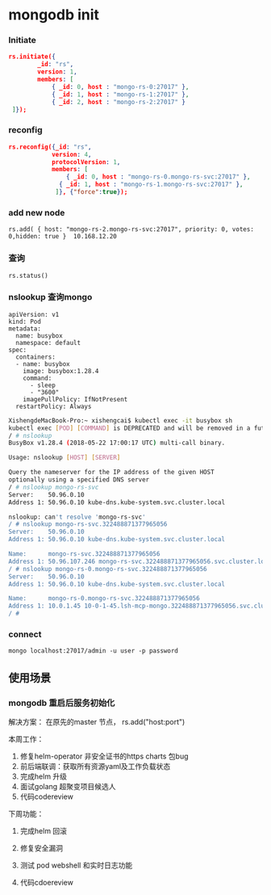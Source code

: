 # mongodb init



### Initiate

```json
rs.initiate({
        _id: "rs",
        version: 1,
        members: [
            { _id: 0, host : "mongo-rs-0:27017" },
            { _id: 1, host : "mongo-rs-1:27017" },
            { _id: 2, host : "mongo-rs-2:27017" }
 ]});

```



### reconfig

```json
rs.reconfig({_id: "rs",
            version: 4,
            protocolVersion: 1,
            members: [
           	 	{ _id: 0, host : "mongo-rs-0.mongo-rs-svc:27017" },
              { _id: 1, host : "mongo-rs-1.mongo-rs-svc:27017" },
             ]}, {"force":true});
```



### add new node

```
rs.add( { host: "mongo-rs-2.mongo-rs-svc:27017", priority: 0, votes: 0,hidden: true }  10.168.12.20
```



### 查询

```
rs.status()
```



### nslookup 查询mongo

```
apiVersion: v1
kind: Pod
metadata:
  name: busybox
  namespace: default
spec:
  containers:
  - name: busybox
    image: busybox:1.28.4
    command:
      - sleep
      - "3600"
    imagePullPolicy: IfNotPresent
  restartPolicy: Always
```



```bash
XishengdeMacBook-Pro:~ xishengcai$ kubectl exec -it busybox sh
kubectl exec [POD] [COMMAND] is DEPRECATED and will be removed in a future version. Use kubectl exec [POD] -- [COMMAND] instead.
/ # nslookup
BusyBox v1.28.4 (2018-05-22 17:00:17 UTC) multi-call binary.

Usage: nslookup [HOST] [SERVER]

Query the nameserver for the IP address of the given HOST
optionally using a specified DNS server
/ # nslookup mongo-rs-svc
Server:    50.96.0.10
Address 1: 50.96.0.10 kube-dns.kube-system.svc.cluster.local

nslookup: can't resolve 'mongo-rs-svc'
/ # nslookup mongo-rs-svc.322488871377965056
Server:    50.96.0.10
Address 1: 50.96.0.10 kube-dns.kube-system.svc.cluster.local

Name:      mongo-rs-svc.322488871377965056
Address 1: 50.96.107.246 mongo-rs-svc.322488871377965056.svc.cluster.local
/ # nslookup mongo-rs-0.mongo-rs-svc.322488871377965056
Server:    50.96.0.10
Address 1: 50.96.0.10 kube-dns.kube-system.svc.cluster.local

Name:      mongo-rs-0.mongo-rs-svc.322488871377965056
Address 1: 10.0.1.45 10-0-1-45.lsh-mcp-mongo.322488871377965056.svc.cluster.local
/ # 
```



### connect

```
mongo localhost:27017/admin -u user -p password
```



## 使用场景

### mongodb 重启后服务初始化

解决方案： 在原先的master 节点， rs.add("host:port")





本周工作：

1. 修复helm-operator 非安全证书的https charts 包bug
2. 前后端联调：获取所有资源yaml及工作负载状态
3. 完成helm 升级
4. 面试golang 超聚变项目候选人
5. 代码codereview



下周功能：

1. 完成helm 回滚
2. 修复安全漏洞

3. 测试 pod webshell 和实时日志功能
4. 代码cdoereview
